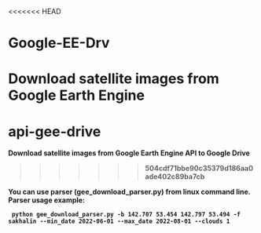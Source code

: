 <<<<<<< HEAD
# Google-EE-Drv
Download satellite images from Google Earth Engine
=======
# api-gee-drive
<b>Download satellite images from Google Earth Engine API to Google Drive<b>
>>>>>>> 504cdf71bbe90c35379d186aa0ade402c89ba7cb

You can use parser (gee_download_parser.py) from linux command line.
Parser usage example:
<pre><code> python gee_download_parser.py -b 142.707 53.454 142.797 53.494 -f sakhalin --min_date 2022-06-01 --max_date 2022-08-01 --clouds 1 <code><pre>

